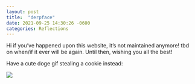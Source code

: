 ```yaml
---
layout: post
title:  "derpface"
date: 2021-09-25 14:30:26 -0600
categories: Reflections
---
```


Hi if you’ve happened upon this website, it’s not maintained anymore! tbd on when/if it ever will be again. Until then, wishing you all the best!

Have a cute doge gif stealing a cookie instead:

![]({{site.baseurl}}/assets/img/pug.gif)

